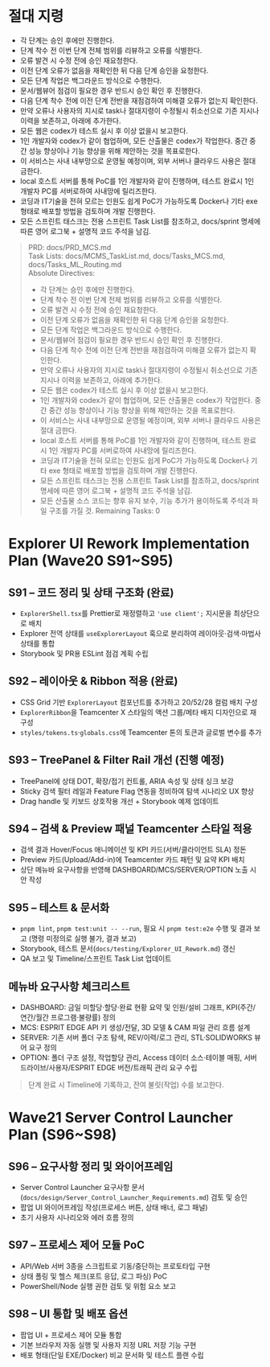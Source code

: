 # 절대 지령
- 각 단계는 승인 후에만 진행한다.
- 단계 착수 전 이번 단계 전체 범위를 리뷰하고 오류를 식별한다.
- 오류 발견 시 수정 전에 승인 재요청한다.
- 이전 단계 오류가 없음을 재확인한 뒤 다음 단계 승인을 요청한다.
- 모든 단계 작업은 백그라운드 방식으로 수행한다.
- 문서/웹뷰어 점검이 필요한 경우 반드시 승인 확인 후 진행한다.
- 다음 단계 착수 전에 이전 단계 전반을 재점검하여 미해결 오류가 없는지 확인한다.
- 만약 오류나 사용자의 지시로 task나 절대지령이 수정될시 취소선으로 기존 지시나 이력을 보존하고, 아래에 추가한다.
- 모든 웹은 codex가 테스트 실시 후 이상 없을시 보고한다.
- 1인 개발자와 codex가 같이 협업하며, 모든 산출물은 codex가 작업한다. 중간 중간 성능 향상이나 기능 향상을 위해 제안하는 것을 목표로한다.
- 이 서비스는 사내 내부망으로 운영될 예정이며, 외부 서버나 클라우드 사용은 절대 금한다.
- local 호스트 서버를 통해 PoC를 1인 개발자와 같이 진행하며, 테스트 완료시 1인 개발자 PC를 서버로하여 사내망에 릴리즈한다.
- 코딩과 IT기술을 전혀 모르는 인원도 쉽게 PoC가 가능하도록 Docker나 기타 exe 형태로 배포할 방법을 검토하며 개발 진행한다.
- 모든 스프린트 태스크는 전용 스프린트 Task List를 참조하고, docs/sprint 명세에 따른 영어 로그북 + 설명적 코드 주석을 남김.

> PRD: docs/PRD_MCS.md  
> Task Lists: docs/MCMS_TaskList.md, docs/Tasks_MCS.md, docs/Tasks_ML_Routing.md  
> Absolute Directives:
>
> - 각 단계는 승인 후에만 진행한다.
> - 단계 착수 전 이번 단계 전체 범위를 리뷰하고 오류를 식별한다.
> - 오류 발견 시 수정 전에 승인 재요청한다.
> - 이전 단계 오류가 없음을 재확인한 뒤 다음 단계 승인을 요청한다.
> - 모든 단계 작업은 백그라운드 방식으로 수행한다.
> - 문서/웹뷰어 점검이 필요한 경우 반드시 승인 확인 후 진행한다.
> - 다음 단계 착수 전에 이전 단계 전반을 재점검하여 미해결 오류가 없는지 확인한다.
> - 만약 오류나 사용자의 지시로 task나 절대지령이 수정될시 취소선으로 기존 지시나 이력을 보존하고, 아래에 추가한다.
> - 모든 웹은 codex가 테스트 실시 후 이상 없을시 보고한다.
> - 1인 개발자와 codex가 같이 협업하며, 모든 산출물은 codex가 작업한다. 중간 중간 성능 향상이나 기능 향상을 위해 제안하는 것을 목표로한다.
> - 이 서비스는 사내 내부망으로 운영될 예정이며, 외부 서버나 클라우드 사용은 절대 금한다.
> - local 호스트 서버를 통해 PoC를 1인 개발자와 같이 진행하며, 테스트 완료시 1인 개발자 PC를 서버로하여 사내망에 릴리즈한다.
> - 코딩과 IT기술을 전혀 모르는 인원도 쉽게 PoC가 가능하도록 Docker나 기타 exe 형태로 배포할 방법을 검토하며 개발 진행한다.
> - 모든 스프린트 태스크는 전용 스프린트 Task List를 참조하고, docs/sprint 명세에 따른 영어 로그북 + 설명적 코드 주석을 남김.
> - 모든 산출물 소스 코드는 향후 유지 보수, 기능 추가가 용이하도록 주석과 파일 구조를 가질 것.
>   Remaining Tasks: 0

# Explorer UI Rework Implementation Plan (Wave20 S91~S95)

## S91 – 코드 정리 및 상태 구조화 (완료)

- `ExplorerShell.tsx`를 Prettier로 재정렬하고 `'use client';` 지시문을 최상단으로 배치
- Explorer 전역 상태를 `useExplorerLayout` 훅으로 분리하여 레이아웃·검색·마법사 상태를 통합
- Storybook 및 PR용 ESLint 점검 계획 수립

## S92 – 레이아웃 & Ribbon 적용 (완료)

- CSS Grid 기반 `ExplorerLayout` 컴포넌트를 추가하고 20/52/28 컬럼 배치 구성
- `ExplorerRibbon`을 Teamcenter X 스타일의 액션 그룹/메타 배지 디자인으로 재구성
- `styles/tokens.ts`·`globals.css`에 Teamcenter 톤의 토큰과 글로벌 변수를 추가

## S93 – TreePanel & Filter Rail 개선 (진행 예정)

- TreePanel에 상태 DOT, 확장/접기 컨트롤, ARIA 속성 및 상태 싱크 보강
- Sticky 검색 필터 레일과 Feature Flag 연동을 정비하여 탐색 시나리오 UX 향상
- Drag handle 및 키보드 상호작용 개선 + Storybook 예제 업데이트

## S94 – 검색 & Preview 패널 Teamcenter 스타일 적용

- 검색 결과 Hover/Focus 애니메이션 및 KPI 카드(서버/클라이언트 SLA) 정돈
- Preview 카드(Upload/Add-in)에 Teamcenter 카드 패턴 및 요약 KPI 배치
- 상단 메뉴바 요구사항을 반영해 DASHBOARD/MCS/SERVER/OPTION 노출 시안 작성

## S95 – 테스트 & 문서화

- `pnpm lint`, `pnpm test:unit -- --run`, 필요 시 `pnpm test:e2e` 수행 및 결과 보고 (명령 미정의로 실행 불가, 결과 보고)
- Storybook, 테스트 문서(`docs/testing/Explorer_UI_Rework.md`) 갱신
- QA 보고 및 Timeline/스프린트 Task List 업데이트

## 메뉴바 요구사항 체크리스트

- DASHBOARD: 금일 미할당·할당·완료 현황 요약 및 인원/설비 그래프, KPI(주간/연간/월간 프로그램·불량률) 정의
- MCS: ESPRIT EDGE API 키 생성/전달, 3D 모델 & CAM 파일 관리 흐름 설계
- SERVER: 기존 서버 폴더 구조 탐색, REV/이력/로그 관리, STL·SOLIDWORKS 뷰어 요구 정의
- OPTION: 폴더 구조 설정, 작업할당 관리, Access 데이터 소스·테이블 매핑, 서버 드라이브/사용자/ESPRIT EDGE 버전/트래픽 관리 요구 수립

> 단계 완료 시 Timeline에 기록하고, 잔여 불릿(작업) 수를 보고한다.

# Wave21 Server Control Launcher Plan (S96~S98)

## S96 – 요구사항 정리 및 와이어프레임
- Server Control Launcher 요구사항 문서(`docs/design/Server_Control_Launcher_Requirements.md`) 검토 및 승인
- 팝업 UI 와이어프레임 작성(프로세스 버튼, 상태 배너, 로그 패널)
- 초기 사용자 시나리오와 에러 흐름 정의

## S97 – 프로세스 제어 모듈 PoC
- API/Web 서버 3종을 스크립트로 기동/중단하는 프로토타입 구현
- 상태 폴링 및 헬스 체크(포트 응답, 로그 파싱) PoC
- PowerShell/Node 실행 권한 검토 및 위험 요소 보고

## S98 – UI 통합 및 배포 옵션
- 팝업 UI + 프로세스 제어 모듈 통합
- 기본 브라우저 자동 실행 및 사용자 지정 URL 저장 기능 구현
- 배포 형태(단일 EXE/Docker) 비교 문서화 및 테스트 플랜 수립